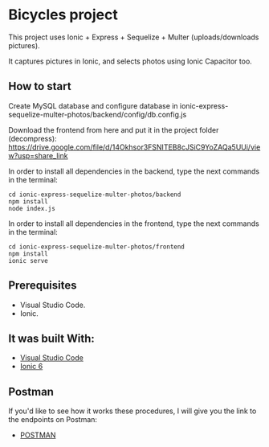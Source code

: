 # Bicycles project

This project uses Ionic + Express + Sequelize + Multer (uploads/downloads pictures).

It captures pictures in Ionic, and selects photos using Ionic Capacitor too.

## How to start

Create MySQL database and configure database in ionic-express-sequelize-multer-photos/backend/config/db.config.js

Download the frontend from here and put it in the project folder (decompress): https://drive.google.com/file/d/14Okhsor3FSNITEB8cJSiC9YoZAQa5UUi/view?usp=share_link

In order to install all dependencies in the backend, type the next commands in the terminal:

```
cd ionic-express-sequelize-multer-photos/backend
npm install
node index.js
```

In order to install all dependencies in the frontend, type the next commands in the terminal:

```
cd ionic-express-sequelize-multer-photos/frontend
npm install
ionic serve
```

## Prerequisites

* Visual Studio Code.
* Ionic.

## It was built With:

* [Visual Studio Code](https://code.visualstudio.com/)
* [Ionic 6](https://ionicframework.com/docs/intro)

## Postman

If you'd like to see how it works these procedures, I will give you the link to the endpoints on Postman:

* [POSTMAN](https://documenter.getpostman.com/view/20285106/2s83tFGWv8)

